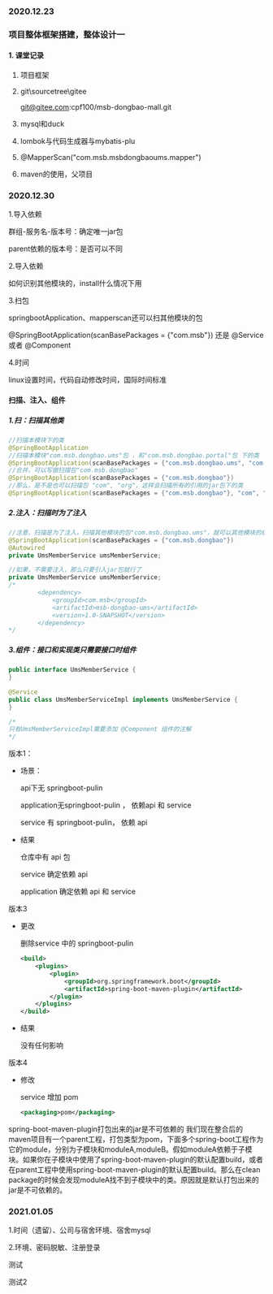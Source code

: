 ### 2020.12.23

### 项目整体框架搭建，整体设计一

#### 1. 课堂记录

1. 项目框架

2. git\sourcetree\gitee

   git@gitee.com:cpf100/msb-dongbao-mall.git

3. mysql和duck

4. lombok与代码生成器与mybatis-plu

5. @MapperScan("com.msb.msbdongbaoums.mapper")

6. maven的使用，父项目<parent>



### 2020.12.30

1.导入依赖

群组-服务名-版本号：确定唯一jar包

parent依赖的版本号：是否可以不同

2.导入依赖

如何识别其他模块的，install什么情况下用

3.扫包

springbootApplication、mapperscan还可以扫其他模块的包

@SpringBootApplication(scanBasePackages = {"com.msb"}) 还是 @Service 或者 @Component

4.时间

linux设置时间，代码自动修改时间，国际时间标准



#### 扫描、注入、组件

##### 1.扫：扫描其他类

```java
//扫描本模块下的类
@SpringBootApplication
//扫描本模块"com.msb.dongbao.ums"包 ，和"com.msb.dongbao.portal"包 下的类
@SpringBootApplication(scanBasePackages = {"com.msb.dongbao.ums", "com.msb.dongbao.portal"})
//合并，可以写做扫描包"com.msb.dongbao"
@SpringBootApplication(scanBasePackages = {"com.msb.dongbao"})
//那么，是不是也可以扫描包 "com", "org"，这样会扫描所有的引用的jar包下的类
@SpringBootApplication(scanBasePackages = {"com.msb.dongbao"}, "com", "org")
```

##### 2.注入：扫描时为了注入

```java
//注意，扫描是为了注入，扫描其他模块的包"com.msb.dongbao.ums"，就可以其他模块的组件注入
@SpringBootApplication(scanBasePackages = {"com.msb.dongbao"})
@Autowired
private UmsMemberService umsMemberService;

//如果，不需要注入，那么只要引入jar包就行了
private UmsMemberService umsMemberService;
/*
		<dependency>
            <groupId>com.msb</groupId>
            <artifactId>msb-dongbao-ums</artifactId>
            <version>1.0-SNAPSHOT</version>
        </dependency>
*/
```

##### 3.组件：接口和实现类只需要接口时组件

```java
public interface UmsMemberService {
}

@Service
public class UmsMemberServiceImpl implements UmsMemberService {
}

/*
只有UmsMemberServiceImpl需要添加 @Component 组件的注解
*/
```



版本1：

- 场景：

  api下无 springboot-pulin

  application无springboot-pulin ， 依赖api 和 service

  service 有 springboot-pulin， 依赖 api

- 结果

  仓库中有 api 包

  service 确定依赖 api 

  application 确定依赖 api 和 service

  

版本3

- 更改

  删除service 中的 springboot-pulin

  ```xml
  <build>
      <plugins>
          <plugin>
              <groupId>org.springframework.boot</groupId>
              <artifactId>spring-boot-maven-plugin</artifactId>
          </plugin>
      </plugins>
  </build>
  ```

- 结果

  没有任何影响



版本4

- 修改

  service 增加 pom

  ```xml
  <packaging>pom</packaging>
  ```





spring-boot-maven-plugin打包出来的jar是不可依赖的
我们现在整合后的maven项目有一个parent工程，打包类型为pom，下面多个spring-boot工程作为它的module，分别为子模块和moduleA,moduleB。假如moduleA依赖于子模块。如果你在子模块中使用了spring-boot-maven-plugin的默认配置build，或者在parent工程中使用spring-boot-maven-plugin的默认配置build。那么在clean package的时候会发现moduleA找不到子模块中的类。原因就是默认打包出来的jar是不可依赖的。



### 2021.01.05

1.时间（遗留）、公司与宿舍环境、宿舍mysql

2.环境、密码脱敏、注册登录

测试

测试2